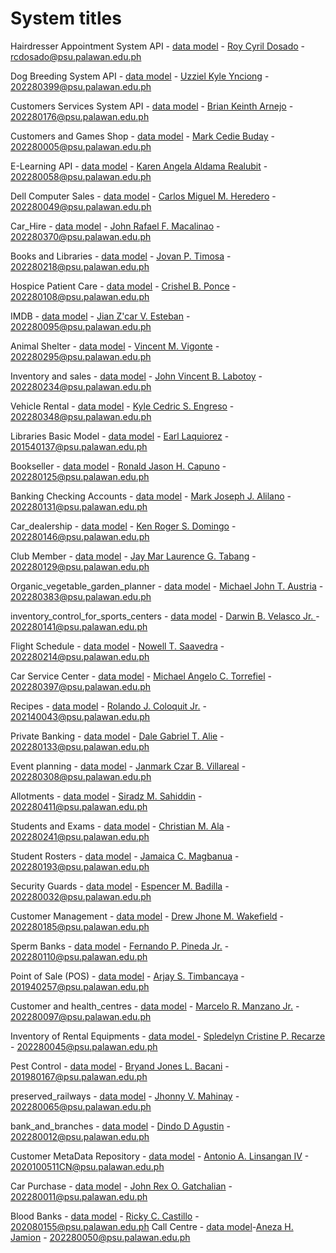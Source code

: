 # System titles

Hairdresser Appointment System API - [data model](https://fordnox.github.io/databaseanswers/data_models/hairdressers/index.htm) - [Roy Cyril Dosado](https://github.com/rcdosado) - rcdosado@psu.palawan.edu.ph

Dog Breeding System API - [data model](https://fordnox.github.io/databaseanswers/data_models/dog_breeding/index.htm) - [Uzziel Kyle Ynciong](https://github.com/uzzielkyle) - 202280399@psu.palawan.edu.ph

Customers Services System API - [data model](https://fordnox.github.io/databaseanswers/data_models/customers_and_services/index.htm) - [Brian Keinth Arnejo](https://github.com/astalkb) - 202280176@psu.palawan.edu.ph

Customers and Games Shop - [data model](https://fordnox.github.io/databaseanswers/data_models/game_shop/index.htm) - [Mark Cedie Buday](https://github.com/aceday) - 202280005@psu.palawan.edu.ph

E-Learning API - [data model](https://fordnox.github.io/databaseanswers/data_models/e_learning/index.htm) - [Karen Angela Aldama Realubit](https://github.com/Angela1104) - 202280058@psu.palawan.edu.ph

Dell Computer Sales - [data model](https://fordnox.github.io/databaseanswers/data_models/dell_computer_sales/index.htm) - [Carlos Miguel M. Heredero](https://github.com/Carl2121) - 202280049@psu.palawan.edu.ph

Car_Hire - [data model](https://fordnox.github.io/databaseanswers/data_models/car_hire/index.htm) - [John Rafael F. Macalinao](https://github.com/PaelMacalinao) - 202280370@psu.palawan.edu.ph

Books and Libraries - [data model](https://fordnox.github.io/databaseanswers/data_models/libraries_and_books/index.htm) - [Jovan P. Timosa](https://github.com/JovTim) - 202280218@psu.palawan.edu.ph

Hospice Patient Care - [data model](https://fordnox.github.io/databaseanswers/data_models/hospice_patient_care/index.htm) - [Crishel B. Ponce](https://github.com/crishelpc) - 202280108@psu.palawan.edu.ph

IMDB - [data model](https://fordnox.github.io/databaseanswers/data_models/imdb/index.htm) - [Jian Z'car V. Esteban](https://github.com/JianZcar) - 202280095@psu.palawan.edu.ph

Animal Shelter - [data model](https://fordnox.github.io/databaseanswers/data_models/animal_shelters/index.htm) - [Vincent M. Vigonte](https://github.com/vincentvigonte) - 202280295@psu.palawan.edu.ph

Inventory and sales - [data model](https://fordnox.github.io/databaseanswers/data_models/inventory_and_sales/index.htm) - [John Vincent B. Labotoy](https://github.com/jhnvincent) - 202280234@psu.palawan.edu.ph

Vehicle Rental - [data model](https://fordnox.github.io/databaseanswers/data_models/vehicle_rental/index.htm) - [Kyle Cedric S. Engreso](https://github.com/kyleengreso) - 202280348@psu.palawan.edu.ph

Libraries Basic Model - [data model](https://fordnox.github.io/databaseanswers/data_models/library/index.htm) - [Earl Laquiorez](https://github.com/EjLaquiorez) - 201540137@psu.palawan.edu.ph

Bookseller - [data model](https://fordnox.github.io/databaseanswers/data_models/bookstore/index.htm) - [Ronald Jason H. Capuno](https://github.com/NaldCapuno) - 202280125@psu.palawan.edu.ph

Banking Checking Accounts - [data model](https://fordnox.github.io/databaseanswers/data_models/banking_checking_accounts/index.htm) - [Mark Joseph J. Alilano](https://github.com/mrkalilano) - 202280131@psu.palawan.edu.ph

Car_dealership - [data model](https://fordnox.github.io/databaseanswers/data_models/car_dealership/index.htm) - [Ken Roger S. Domingo](https://github.com/Sekki011604) - 202280146@psu.palawan.edu.ph

Club Member - [data model](https://fordnox.github.io/databaseanswers/data_models/club_members/index.htm) - [Jay Mar Laurence G. Tabang](https://github.com/Lauriinz) - 202280129@psu.palawan.edu.ph

Organic_vegetable_garden_planner - [data model](https://fordnox.github.io/databaseanswers/data_models/organic_vegetable_garden_planner/index.htm) - [Michael John T. Austria](https://github.com/michaeljohnaustria) - 202280383@psu.palawan.edu.ph

inventory_control_for_sports_centers - [data model](https://fordnox.github.io/databaseanswers/data_models/inventory_control_for_sports_centers/index.htm) - [Darwin B. Velasco Jr. ](https://github.com/DarsVelasco) - 202280141@psu.palawan.edu.ph

Flight Schedule - [data model](https://fordnox.github.io/databaseanswers/data_models/travel_routes/index.htm) - [Nowell T. Saavedra](https://github.com/zanzers) - 202280214@psu.palawan.edu.ph

Car Service Center - [data model](https://fordnox.github.io/databaseanswers/data_models/car_svc_center/index.htm) - [Michael Angelo C. Torrefiel](https://github.com/michaeltorrefiel) - 202280397@psu.palawan.edu.ph

Recipes - [data model](https://fordnox.github.io/databaseanswers/data_models/recipes/index.htm) - [Rolando J. Coloquit Jr.](https://github.com/Rjcoloquit) - 202140043@psu.palawan.edu.ph

Private Banking - [data model](https://fordnox.github.io/databaseanswers/data_models/private_banking/index.htm) - [Dale Gabriel T. Alie](https://github.com/dalealie) - 202280133@psu.palawan.edu.ph

Event planning - [data model](https://fordnox.github.io/databaseanswers/data_models/event_planning/index.htm) - [Janmark Czar B. Villareal](https://github.com/Czarap) - 202280308@psu.palawan.edu.ph

Allotments - [data model](https://fordnox.github.io/databaseanswers/data_models/allotments/index.htm) - [Siradz M. Sahiddin](https://github.com/iaa-ai) - 202280411@psu.palawan.edu.ph

Students and Exams - [data model](https://fordnox.github.io/databaseanswers/data_models/student_exams/index.htm) - [Christian M. Ala](https://github.com/tianala) - 202280241@psu.palawan.edu.ph

Student Rosters - [data model](https://fordnox.github.io/databaseanswers/data_models/student_rosters/index.htm) - [Jamaica C. Magbanua](https://github.com/Maica08) - 202280193@psu.palawan.edu.ph

Security Guards - [data model](https://fordnox.github.io/databaseanswers/data_models/security_guards/index.htm) - [Espencer M. Badilla](https://github.com/Stress-In-Coding) - 202280032@psu.palawan.edu.ph

Customer Management - [data model](https://fordnox.github.io/databaseanswers/data_models/customer_management_systems/index.htm) - [Drew Jhone M. Wakefield](https://github.com/curiouscat21) - 202280185@psu.palawan.edu.ph

Sperm Banks - [data model](https://fordnox.github.io/databaseanswers/data_models/sperm_banks/index.htm) - [Fernando P. Pineda Jr.](https://github.com/fppinedajr) - 202280110@psu.palawan.edu.ph

Point of Sale (POS) - [data model](https://fordnox.github.io/databaseanswers/data_models/generic_pos/index.htm) - [Arjay S. Timbancaya](https://github.com/Arjay1412) - 201940257@psu.palawan.edu.ph

Customer and health_centres - [data model](https://fordnox.github.io/databaseanswers/data_models/health_centres/index.htm) - [Marcelo R. Manzano Jr.](https://github.com/MarceloManzanoJr) - 202280097@psu.palawan.edu.ph

Inventory of Rental Equipments - [data model ](https://fordnox.github.io/databaseanswers/data_models/inventory_of_rental_equipment/index.htm) - [Spledelyn Cristine P. Recarze](https://github.com/sci17) - 202280045@psu.palawan.edu.ph

Pest Control - [data model](https://fordnox.github.io/databaseanswers/data_models/pest_control/index.htm) - [Bryand Jones L. Bacani](https://github.com/Bjbacani) - 201980167@psu.palawan.edu.ph

preserved_railways - [data model](https://fordnox.github.io/databaseanswers/data_models/preserved_railways/index.htm) - [Jhonny V. Mahinay](https://github.com/anxiety16) - 202280065@psu.palawan.edu.ph

bank_and_branches - [data model](https://fordnox.github.io/databaseanswers/data_models/bank_and_branches/index.htm) - [Dindo D Agustin](https://github.com/0go40410tng2) - 202280012@psu.palawan.edu.ph

Customer MetaData Repository - [data model](https://fordnox.github.io/databaseanswers/data_models/customer_metadata/index.htm) - [Antonio A. Linsangan IV](https://github.com/niolinsangan) - 2020100511CN@psu.palawan.edu.ph

Car Purchase - [data model](https://fordnox.github.io/databaseanswers/data_models/hardware_sales/index.htm) - [John Rex O. Gatchalian](https://github.com/lumberjaxxx) - 202280011@psu.palawan.edu.ph

Blood Banks - [data model](https://fordnox.github.io/databaseanswers/data_models/blood_banks/index.htm) - [Ricky C. Castillo](https://github.com/psychopath-Alien) - 202080155@psu.palawan.edu.ph
Call Centre - [data model](https://fordnox.github.io/databaseanswers/data_models/crm/call_centre_conceptual_erd.htm)-[Aneza H. Jamion](https://github.com/zha7nea) - 202280050@psu.palawan.edu.ph
